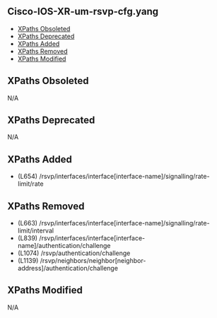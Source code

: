 ## Cisco-IOS-XR-um-rsvp-cfg.yang

- [XPaths Obsoleted](#xpaths-obsoleted)
- [XPaths Deprecated](#xpaths-deprecated)
- [XPaths Added](#xpaths-added)
- [XPaths Removed](#xpaths-removed)
- [XPaths Modified](#xpaths-modified)

## XPaths Obsoleted

N/A

## XPaths Deprecated

N/A

## XPaths Added

- (L654)	/rsvp/interfaces/interface[interface-name]/signalling/rate-limit/rate

## XPaths Removed

- (L663)	/rsvp/interfaces/interface[interface-name]/signalling/rate-limit/interval
- (L839)	/rsvp/interfaces/interface[interface-name]/authentication/challenge
- (L1074)	/rsvp/authentication/challenge
- (L1139)	/rsvp/neighbors/neighbor[neighbor-address]/authentication/challenge

## XPaths Modified

N/A

